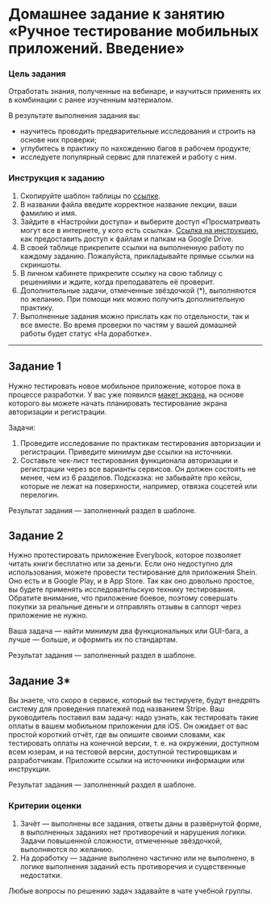 
# Домашнее задание к занятию «Ручное тестирование мобильных приложений. Введение»

### Цель задания

Отработать знания, полученные на вебинаре, и научиться применять их в комбинации с ранее изученным материалом.

В результате выполнения задания вы:
- научитесь проводить предварительные исследования и строить на основе них проверки;
- углубитесь в практику по нахождению багов в рабочем продукте;
- исследуете популярный сервис для платежей и работу с ним.

### Инструкция к заданию

1. Скопируйте шаблон таблицы по [ссылке](https://docs.google.com/spreadsheets/d/1B8kvrxyKEs1uFAuFeIyYzVQSElvBGAzaFrnboQH6RL4/edit?usp=sharing).
2. В названии файла введите корректное название лекции, ваши фамилию и имя.
3. Зайдите в «Настройки доступа» и выберите доступ «Просматривать могут все в интернете, у кого есть ссылка». [Ссылка на инструкцию](https://support.google.com/docs/answer/2494822?hl=ru&co=GENIE.Platform%3DDesktop), как предоставить доступ к файлам и папкам на Google Drive.
4. В своей таблице прикрепите ссылки на выполненную работу по каждому заданию. Пожалуйста, прикладывайте прямые ссылки на скриншоты.
5. В личном кабинете прикрепите ссылку на свою таблицу с решениями и ждите, когда преподаватель её проверит.
6. Дополнительные задачи, отмеченные звёздочкой (*), выполняются по желанию. При помощи них можно получить дополнительную практику.
7. Выполненные задания можно прислать как по отдельности, так и все вместе. Во время проверки по частям у вашей домашней работы будет статус «На доработке».

------

## Задание 1

Нужно тестировать новое мобильное приложение, которое пока в процессе разработки.
У вас уже появился [макет экрана](https://drive.google.com/file/d/1F-gtjUhO4rj9WWoVzXjpO0oxZapE8M0q/view?usp=sharing), на основе которого вы можете начать планировать тестирование экрана авторизации и регистрации. 

Задачи:
1. Проведите исследование по практикам тестирования авторизации и регистрации. Приведите минимум две ссылки на источники.
2. Составьте чек-лист тестирования функционала авторизации и регистрации через все варианты сервисов. Он должен состоять не менее, чем из 6 разделов.
Подсказка: не забывайте про кейсы, которые не лежат на поверхности, например, отвязка соцсетей или перелогин. 

Результат задания — заполненный раздел в шаблоне.

## Задание 2 

Нужно протестировать приложение Everybook, которое позволяет читать книги бесплатно или за деньги.
Если оно недоступно для использования, можете провести тестирование для приложения Shein. Оно есть и в Google Play, и в App Store. Так как оно довольно простое, вы будете применять исследовательскую технику тестирования.
Обратите внимание, что приложение боевое, поэтому совершать покупки за реальные деньги и отправлять отзывы в саппорт через приложение не нужно.

Ваша задача — найти минимум два функциональных или GUI-бага, а лучше — больше, и оформить их по стандартам.

Результат задания — заполненный раздел в шаблоне.

## Задание 3*

Вы знаете, что скоро в сервисе, который вы тестируете, будут внедрять систему для проведения платежей под названием Stripe. 
Ваш руководитель поставил вам задачу: надо узнать, как тестировать такие оплаты в вашем мобильном приложении для iOS.
Он ожидает от вас простой короткий отчёт, где вы опишите своими словами, как тестировать оплаты на конечной версии, т. е. на окружении, доступном всем юзерам, и на тестовой версии, доступной тестировщикам и разработчикам. Приложите ссылки на источнники информации или инструкции.

Результат задания — заполненный раздел в шаблоне.

### Критерии оценки

1. Зачёт — выполнены все задания, ответы даны в развёрнутой форме, в выполненных заданиях нет противоречий и нарушения логики. Задачи повышенной сложности, отмеченные звёздочкой, выполняются по желанию. 
2. На доработку — задание выполнено частично или не выполнено, в логике выполнения заданий есть противоречия и существенные недостатки.


Любые вопросы по решению задач задавайте в чате учебной группы.

